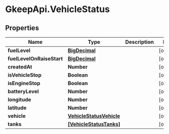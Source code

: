 # GkeepApi.VehicleStatus

## Properties
Name | Type | Description | Notes
------------ | ------------- | ------------- | -------------
**fuelLevel** | [**BigDecimal**](BigDecimal.md) |  | [optional] 
**fuelLevelOnRaiseStart** | [**BigDecimal**](BigDecimal.md) |  | [optional] 
**createdAt** | **Number** |  | [optional] 
**isVehicleStop** | **Boolean** |  | [optional] 
**isEngineStop** | **Boolean** |  | [optional] 
**batteryLevel** | **Number** |  | [optional] 
**longitude** | **Number** |  | [optional] 
**latitude** | **Number** |  | [optional] 
**vehicle** | [**VehicleStatusVehicle**](VehicleStatusVehicle.md) |  | [optional] 
**tanks** | [**[VehicleStatusTanks]**](VehicleStatusTanks.md) |  | [optional] 
